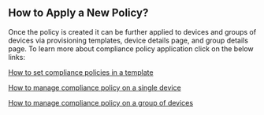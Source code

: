 ## How to Apply a New Policy?

Once the policy is created it can be further applied to devices and groups of devices via provisioning templates, device details page, and group details page. To learn more about compliance policy application click on the below links:

[How to set compliance policies in a template](../provisioning-template/createtemplate.md)

[How to manage compliance policy on a single device](../devices-groups/device-compliance.md)

[How to manage compliance policy on a group of devices](../devices-groups/group-policy.md)